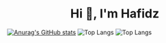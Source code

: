 <h1 align="center">Hi 👋, I'm Hafidz</h1>

 [![Anurag's GitHub stats](https://github-readme-stats.vercel.app/api?username=mabdulhafidz&show_icons=true)](https://github.com/mabdulhafidz/github-readme-stats&show_icons=true)
![Top Langs](https://github-readme-stats.vercel.app/api/top-langs/?username=mabdulhafidz&layout=compact)
![Top Langs](https://github-readme-stats.vercel.app/api/top-langs/?username=mabdulhafidz&layout=compact)
